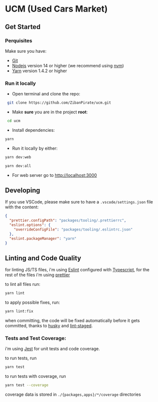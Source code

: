 # UCM (Used Cars Market)

## Get Started

### Perquisites

Make sure you have:

- [Git](https://git-scm.com/)
- [Nodejs](https://nodejs.org/) version 14 or higher (we recommend using [nvm](https://github.com/nvm-sh/nvm))
- [Yarn](https://yarnpkg.com/) version 1.4.2 or higher

### Run it locally

- Open terminal and clone the repo:

```sh
 git clone https://github.com/ZibanPirate/ucm.git
```

- Make **sure** you are in the project **root**:

```sh
 cd ucm
```

- Install dependencies:

```sh
yarn
```

- Run it locally by either:

```sh
yarn dev:web
```

```sh
yarn dev:all
```

- For web server go to <http://localhost:3000>

## Developing

If you use VSCode, please make sure to have a `.vscode/settings.json` file with the content:

```json
{
  "prettier.configPath": "packages/tooling/.prettierrc",
  "eslint.options": {
    "overrideConfigFile": "packages/tooling/.eslintrc.json"
  },
  "eslint.packageManager": "yarn"
}
```

## Linting and Code Quality

for linting JS/TS files, i'm using [Eslint](https://eslint.org/) configured with [Typescript](https://www.typescriptlang.org/), for the rest of the files i'm using [prettier](https://prettier.io/)

to lint all files run:

```sh
yarn lint
```

to apply possible fixes, run:

```sh
yarn lint:fix
```

when committing, the code will be fixed automatically before it gets committed, thanks to [husky](https://typicode.github.io/husky) and [lint-staged](https://github.com/okonet/lint-staged).

### Tests and Test Coverage:

i'm using [Jest](https://jestjs.io/) for unit tests and code coverage.

to run tests, run

```sh
yarn test
```

to run tests with coverage, run

```sh
yarn test --coverage
```

coverage data is stored in `./{packages,apps}/*/coverage` directories
